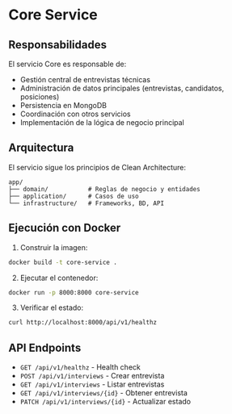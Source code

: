 # Core Service

## Responsabilidades

El servicio Core es responsable de:
- Gestión central de entrevistas técnicas
- Administración de datos principales (entrevistas, candidatos, posiciones)
- Persistencia en MongoDB
- Coordinación con otros servicios
- Implementación de la lógica de negocio principal

## Arquitectura

El servicio sigue los principios de Clean Architecture:

```
app/
├── domain/           # Reglas de negocio y entidades
├── application/      # Casos de uso
└── infrastructure/   # Frameworks, BD, API
```

## Ejecución con Docker

1. Construir la imagen:
```bash
docker build -t core-service .
```

2. Ejecutar el contenedor:
```bash
docker run -p 8000:8000 core-service
```

3. Verificar el estado:
```bash
curl http://localhost:8000/api/v1/healthz
```

## API Endpoints

- `GET /api/v1/healthz` - Health check
- `POST /api/v1/interviews` - Crear entrevista
- `GET /api/v1/interviews` - Listar entrevistas
- `GET /api/v1/interviews/{id}` - Obtener entrevista
- `PATCH /api/v1/interviews/{id}` - Actualizar estado